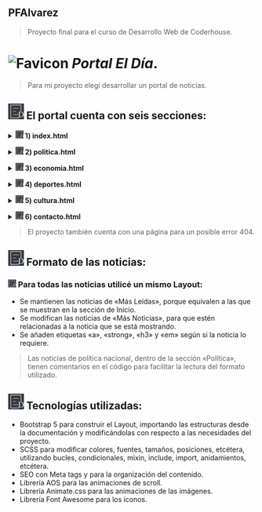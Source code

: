 
## PFAlvarez
> Proyecto final para el curso de Desarrollo Web de Coderhouse.

# ![Favicon](/assets/images/favicon/favicon.ico)  *Portal El Día*.
> Para mi proyecto elegí desarrollar un portal de noticias.



## ![Favicon32](/assets/images/favicon/favicon-32x32.png) El portal cuenta con seis secciones:

**<details><summary>![Favicon512](/assets/images/favicon/favicon-16x16.png) 1)  index.html</summary>**

- Sección de Inicio, donde se encuentra la «Portada», con las noticias más destacadas de todas las secciones principales; además de las noticias «Más Leídas» y las noticias de «Última Hora», divididas por un encabezado que permite dirigirse con facilidad a cualquiera sus secciones internas, mediante la implementación de una barra de navegación lateral.

</details>

**<details><summary>![Favicon16](/assets/images/favicon/favicon-16x16.png) 2)	politica.html</summary>**

- Sección «Política», dividida en dos grupos de noticias: las de política nacional y las de política internacional.

</details>

**<details><summary>![Favicon16](/assets/images/favicon/favicon-16x16.png) 3)	economia.html</summary>**

- Sección de noticias sobre «Economía», también dividida en dos grupos con el mismo concepto que la sección «Política».

</details>

**<details><summary>![Favicon16](/assets/images/favicon/favicon-16x16.png) 4)	deportes.html</summary>**

- Sección «Deportes», dividida en dos grupos de noticias, pero con un concepto distinto al de las secciones «Política» y «Economía». Esta sección hace énfasis en las noticias con respecto al fútbol, por ende, se divide en los grupos «Football» y «Otros Deportes».

</details>

**<details><summary>![Favicon16](/assets/images/favicon/favicon-16x16.png) 5)	cultura.html</summary>**

- Sección «Cultura», conformada por el grupo «Arte», donde se muestran todas las noticias sobre exposiciones, literatura, teatro, etcétera; y el grupo «Entretenimiento» con contenido sobre series, películas, etcétera.

</details>

**<details><summary>![Favicon16](/assets/images/favicon/favicon-16x16.png) 6)	contacto.html</summary>**

- Sección «Contacto», donde el usuario podrá contactarse tanto con redacción, recursos humanos, departamento comercial o asistencia al usuario al completar un formulario en el que se le va a pedir nombre, apellido, email, teléfono, fecha de nacimiento, asunto y mensaje.

</details>

> El proyecto también cuenta con una página para un posible error 404.

## ![Favicon32](/assets/images/favicon/favicon-32x32.png) Formato de las noticias:

### ![Favicon16](/assets/images/favicon/favicon-16x16.png) Para todas las noticias utilicé un mismo Layout:

- Se mantienen las noticias de «Más Leídas», porque equivalen a las que se muestran en la sección de Inicio. 
- Se modifican las noticias de «Más Noticias», para que estén relacionadas a la noticia que se está mostrando.
- Se añaden etiquetas «a», «strong», «h3» y «em» según si la noticia lo requiere.  

> Las noticias de política nacional, dentro de la sección «Política», tienen comentarios en el código para facilitar la lectura del formato utilizado.  

</details>


## ![Favicon32](/assets/images/favicon/favicon-32x32.png) Tecnologías utilizadas:

-	Bootstrap 5 para construir el Layout, importando las estructuras desde la documentación y modificándolas con respecto a las necesidades del proyecto.
-	SCSS para modificar colores, fuentes, tamaños, posiciones, etcétera, utilizando bucles, condicionales, mixin, include, import, anidamientos, etcétera.
-	SEO con Meta tags y para la organización del contenido.
-	Librería AOS para las animaciones de scroll.
-	Librería Animate.css para las animaciones de las imágenes.
-	Librería Font Awesome para los íconos.

